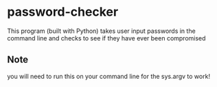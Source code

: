 # password-checker
This program (built with Python) takes user input passwords in the command line and checks to see if they have ever been compromised

## Note
you will need to run this on your command line for the sys.argv to work!

